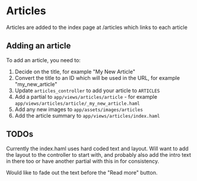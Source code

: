 # Articles

Articles are added to the index page at /articles which links to each article

## Adding an article

To add an article, you need to:

1. Decide on the title, for example "My New Article"
2. Convert the title to an ID which will be used in the URL, for example "my_new_article"
3. Update `articles_controller` to add your article to `ARTICLES`
4. Add a partial to `app/views/articles/article` - for example `app/views/articles/article/_my_new_article.haml`
5. Add any new images to `app/assets/images/articles`
6. Add the article summary to `app/views/articles/index.haml`

## TODOs
Currently the index.haml uses hard coded text and layout. Will want to add the layout to the controller to start with, and probably also add the intro text in there too or have another partial with this in for consistency.

Would like to fade out the text before the "Read more" button.
